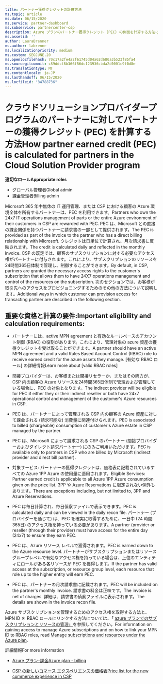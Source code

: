 ```yaml
---
title: パートナー獲得クレジットの計算方法
ms.topic: article
ms.date: 06/15/2020
ms.service: partner-dashboard
ms.subservice: partnercenter-csp
description: Azure プランのパートナー獲得クレジット (PEC) の側面を計算する方法について説明します。 これには、パートナーと間接プロバイダーの資格要件が含まれます。
ms.assetid: ''
author: LauraBrenner
ms.author: labrenne
ms.localizationpriority: medium
ms.custom: SEOJUNE.20
ms.openlocfilehash: 70c17a2fe4a2f61745d04a62d680a3b523f85fa4
ms.sourcegitcommit: c89ddcf8b366f56dc123936cbda2d0001c9f0d8e
ms.translationtype: MT
ms.contentlocale: ja-JP
ms.lasthandoff: 06/15/2020
ms.locfileid: "84788736"
---
```

# <a name="how-partner-earned-credit-pec-is-calculated-for-partners-in-the-cloud-solution-provider-program"></a><span data-ttu-id="3a465-104">クラウドソリューションプロバイダープログラムのパートナーに対してパートナーの獲得クレジット (PEC) を計算する方法</span><span class="sxs-lookup"><span data-stu-id="3a465-104">How partner earned credit (PEC) is calculated for partners in the Cloud Solution Provider program</span></span>

<span data-ttu-id="3a465-105">**適切なロール**</span><span class="sxs-lookup"><span data-stu-id="3a465-105">**Appropriate roles**</span></span>

- <span data-ttu-id="3a465-106">グローバル管理者</span><span class="sxs-lookup"><span data-stu-id="3a465-106">Global admin</span></span>
- <span data-ttu-id="3a465-107">課金管理者</span><span class="sxs-lookup"><span data-stu-id="3a465-107">Billing admin</span></span>

<span data-ttu-id="3a465-108">Microsoft 365 年中無休の IT 運用管理、または CSP における顧客の Azure 環境全体を所有するパートナーは、PEC を利用できます。</span><span class="sxs-lookup"><span data-stu-id="3a465-108">Partners who own the 24x7 IT operations management of parts or the entire Azure environment of their customers in CSP are rewarded with PEC.</span></span> <span data-ttu-id="3a465-109">PEC は、Microsoft との直接の課金関係を持つパートナーに請求書の一部として提供されます。</span><span class="sxs-lookup"><span data-stu-id="3a465-109">The PEC is provided as part of the invoice to the partner who has a direct billing relationship with Microsoft.</span></span> <span data-ttu-id="3a465-110">クレジットは日単位で計算され、月次請求書に反映されます。</span><span class="sxs-lookup"><span data-stu-id="3a465-110">The credit is calculated daily and reflected in the monthly invoice.</span></span> <span data-ttu-id="3a465-111">CSP の既定では、顧客のサブスクリプションに対する必要なアクセス権がパートナーに付与されます。これにより、サブスクリプションのリソースを24時間365日体制で管理し、制御することができます。</span><span class="sxs-lookup"><span data-stu-id="3a465-111">By default, in CSP, partners are granted the necessary access rights to the customer's subscription that allows them to have 24X7 operations management and control of the resources on the subscription.</span></span> <span data-ttu-id="3a465-112">次のセクションでは、お客様が取引先へのアクセスをプロビジョニングするためのその他の方法について説明します。</span><span class="sxs-lookup"><span data-stu-id="3a465-112">Additional ways in which customer can provision access for transacting partner are described in the following section.</span></span>


## <a name="important-eligibility-and-calculation-requirements"></a><span data-ttu-id="3a465-113">重要な資格と計算の要件:</span><span class="sxs-lookup"><span data-stu-id="3a465-113">Important eligibility and calculation requirements:</span></span>

- <span data-ttu-id="3a465-114">パートナーには、active MPN agreement と有効なルールベースのアカウント制御 (RBAC) の役割があります。これにより、管理対象の azure 資産の獲得クレジットを受け取ることができます。</span><span class="sxs-lookup"><span data-stu-id="3a465-114">A partner should have an active MPN agreement and a valid Rules Based Account Control (RBAC) role to receive earned credit for the azure assets they manage.</span></span> <span data-ttu-id="3a465-115">[有効な RBAC ロール] の詳細情報</span><span class="sxs-lookup"><span data-stu-id="3a465-115">Learn more about [valid RBAC roles]</span></span>

- <span data-ttu-id="3a465-116">間接プロバイダーは、お客様または間接リセラーか、またはその両方が、CSP 内の顧客の Azure リソースを24時間365日体制で管理および管理している場合に、PEC の対象となります。</span><span class="sxs-lookup"><span data-stu-id="3a465-116">The indirect provider will be eligible for PEC if either they or their indirect reseller or both have 24x7 operational control and management of the customer's Azure resources in CSP.</span></span>

- <span data-ttu-id="3a465-117">PEC は、パートナーによって管理される CSP 内の顧客の Azure 資産に対して課金される (請求可能な) 消費量に関連付けられます。</span><span class="sxs-lookup"><span data-stu-id="3a465-117">PEC is associated to billed (chargeable) consumption of customer's Azure estate in CSP managed by the partner.</span></span> 

- <span data-ttu-id="3a465-118">PEC は、Microsoft によって請求される CSP のパートナー (間接プロバイダーおよびダイレクト請求パートナー) にのみご利用いただけます。</span><span class="sxs-lookup"><span data-stu-id="3a465-118">PEC is available only to partners in CSP who are billed by Microsoft (indirect provider and direct bill partner).</span></span>

- <span data-ttu-id="3a465-119">対象サービス: パートナーの獲得クレジットは、価格表に記載されているすべての Azure 1PP Azure の使用量に適用されます。</span><span class="sxs-lookup"><span data-stu-id="3a465-119">Eligible Services: Partner earned credit is applicable to all Azure 1PP Azure consumption given on the price list.</span></span> <span data-ttu-id="3a465-120">3PP や Azure Reservations に限定されない例外もあります。</span><span class="sxs-lookup"><span data-stu-id="3a465-120">There are exceptions including, but not limited to, 3PP and Azure Reservations.</span></span>

- <span data-ttu-id="3a465-121">PEC は毎日計算され、毎日偵察ファイルで表示できます。</span><span class="sxs-lookup"><span data-stu-id="3a465-121">PEC is calculated daily and can be viewed in the daily recon file.</span></span> <span data-ttu-id="3a465-122">パートナー (プロバイダーを通じて) は、PEC を確実に取得するために、一日中 (24 時間365日) のアクセス権を持っている必要があります。</span><span class="sxs-lookup"><span data-stu-id="3a465-122">A partner (provider or reseller (through their provider) must have access for the entire day (24x7) to ensure they earn PEC.</span></span>

- <span data-ttu-id="3a465-123">PEC は、Azure リソース レベルで獲得されます。</span><span class="sxs-lookup"><span data-stu-id="3a465-123">PEC is earned down to the Azure resource level.</span></span> <span data-ttu-id="3a465-124">パートナーがサブスクリプションまたはリソースグループレベルで有効なアクセス権を持っている場合は、上位のエンティティにロールがある各リソースが PEC を獲得します。</span><span class="sxs-lookup"><span data-stu-id="3a465-124">If the partner has valid access at the subscription, or resource group level, each resource that role up to the higher entity will earn PEC.</span></span> 

- <span data-ttu-id="3a465-125">PEC は、パートナーの月次請求書に記載されます。</span><span class="sxs-lookup"><span data-stu-id="3a465-125">PEC will be included on the partner's monthly invoice.</span></span> <span data-ttu-id="3a465-126">請求書の料金は正味です。</span><span class="sxs-lookup"><span data-stu-id="3a465-126">The invoice is net of charges.</span></span> <span data-ttu-id="3a465-127">詳細は、請求書の偵察ファイルに表示されます。</span><span class="sxs-lookup"><span data-stu-id="3a465-127">The details are shown in the invoice recon file.</span></span>

<span data-ttu-id="3a465-128">Azure サブスクリプションを管理するためのアクセス権を取得する方法と、MPN ID を RBAC ロールにリンクする方法については、「 [azure プランでのサブスクリプションとリソースの管理」](azure-plan-manage.md)を参照してください。</span><span class="sxs-lookup"><span data-stu-id="3a465-128">For information on gaining access to manage Azure subscriptions and on how to link your MPN ID to RBAC roles, read [Manage subscriptions and resources under the Azure plan](azure-plan-manage.md).</span></span>

<span data-ttu-id="3a465-129">詳細情報</span><span class="sxs-lookup"><span data-stu-id="3a465-129">For more information</span></span>

- [<span data-ttu-id="3a465-130">Azure プラン-課金</span><span class="sxs-lookup"><span data-stu-id="3a465-130">Azure plan - billing</span></span>](azure-plan-billing.md)

- [<span data-ttu-id="3a465-131">CSP の新しいコマース エクスペリエンスの価格表</span><span class="sxs-lookup"><span data-stu-id="3a465-131">Price list for the new commerce experience in CSP </span></span>](azure-plan-price-list.md)